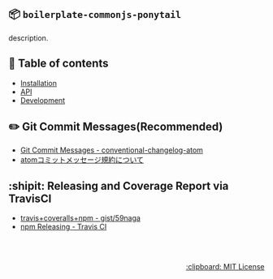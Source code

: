 :package: `boilerplate-commonjs-ponytail`
---
<!-- logo here -->

description.

:bookmark: Table of contents
---
* [Installation](./development/README.md#inbox_tray-installation)
* [API](./development/README.md#scroll-api)
* [Development](./development/README.md#wrench-development)

<!-- begin optional. please remove  -->

:pencil2: Git Commit Messages(Recommended)
---
* [Git Commit Messages - conventional-changelog-atom](https://github.com/conventional-changelog/conventional-changelog-atom/blob/master/convention.md)
* [atomコミットメッセージ規約について](https://github.com/59798/emoji-commit-and-releases#readme)

:shipit: Releasing and Coverage Report via TravisCI
---
* [travis+coveralls+npm - gist/59naga](https://gist.github.com/59naga/42278a7c9702411f506f#file-gistfile1-md)
* [npm Releasing - Travis CI](https://docs.travis-ci.com/user/deployment/npm)

<!-- end optional. please remove  -->

<br><br>
<p align="right">
  <a href="http://59naga.mit-license.org/">
    :clipboard: MIT License
  </a>
</p>
